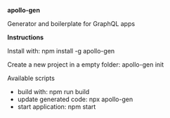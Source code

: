 **apollo-gen**

Generator and boilerplate for GraphQL apps

**Instructions**

Install with: npm install -g apollo-gen

Create a new project in a empty folder:
apollo-gen init

Available scripts

-   build with: npm run build
-   update generated code: npx apollo-gen
-   start application: npm start
